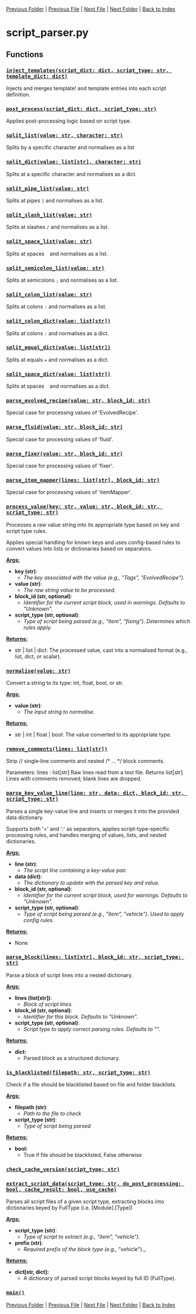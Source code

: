 [Previous Folder](../objects/body_location.md) | [Previous File](recipe_parser.md) | [Next File](stash_parser.md) | [Next Folder](../recipes/craft_recipes.md) | [Back to Index](../../index.md)

# script_parser.py

## Functions

### [`inject_templates(script_dict: dict, script_type: str, template_dict: dict)`](https://github.com/Vaileasys/pz-wiki_parser/blob/main/scripts/parser/script_parser.py#L141)

Injects and merges template! and template entries into each script definition.

### [`post_process(script_dict: dict, script_type: str)`](https://github.com/Vaileasys/pz-wiki_parser/blob/main/scripts/parser/script_parser.py#L266)

Applies post-processing logic based on script type.

### [`split_list(value: str, character: str)`](https://github.com/Vaileasys/pz-wiki_parser/blob/main/scripts/parser/script_parser.py#L276)

Splits by a specific character and normalises as a list

### [`split_dict(value: list[str], character: str)`](https://github.com/Vaileasys/pz-wiki_parser/blob/main/scripts/parser/script_parser.py#L280)

Splits at a specific character and normalises as a dict.

### [`split_pipe_list(value: str)`](https://github.com/Vaileasys/pz-wiki_parser/blob/main/scripts/parser/script_parser.py#L300)

Splits at pipes `|` and normalises as a list.

### [`split_slash_list(value: str)`](https://github.com/Vaileasys/pz-wiki_parser/blob/main/scripts/parser/script_parser.py#L304)

Splits at slashes `/` and normalises as a list.

### [`split_space_list(value: str)`](https://github.com/Vaileasys/pz-wiki_parser/blob/main/scripts/parser/script_parser.py#L308)

Splits at spaces ` ` and normalises as a list.

### [`split_semicolon_list(value: str)`](https://github.com/Vaileasys/pz-wiki_parser/blob/main/scripts/parser/script_parser.py#L312)

Splits at semicolons `;` and normalises as a list.

### [`split_colon_list(value: str)`](https://github.com/Vaileasys/pz-wiki_parser/blob/main/scripts/parser/script_parser.py#L316)

Splits at colons `:` and normalises as a list.

### [`split_colon_dict(value: list[str])`](https://github.com/Vaileasys/pz-wiki_parser/blob/main/scripts/parser/script_parser.py#L320)

Splits at colons `:` and normalises as a dict.

### [`split_equal_dict(value: list[str])`](https://github.com/Vaileasys/pz-wiki_parser/blob/main/scripts/parser/script_parser.py#L324)

Splits at equals `=` and normalises as a dict.

### [`split_space_dict(value: list[str])`](https://github.com/Vaileasys/pz-wiki_parser/blob/main/scripts/parser/script_parser.py#L328)

Splits at spaces ` ` and normalises as a dict.

### [`parse_evolved_recipe(value: str, block_id: str)`](https://github.com/Vaileasys/pz-wiki_parser/blob/main/scripts/parser/script_parser.py#L335)

Special case for processing values of 'EvolvedRecipe'.

### [`parse_fluid(value: str, block_id: str)`](https://github.com/Vaileasys/pz-wiki_parser/blob/main/scripts/parser/script_parser.py#L360)

Special case for processing values of 'fluid'.

### [`parse_fixer(value: str, block_id: str)`](https://github.com/Vaileasys/pz-wiki_parser/blob/main/scripts/parser/script_parser.py#L375)

Special case for processing values of 'fixer'.

### [`parse_item_mapper(lines: list[str], block_id: str)`](https://github.com/Vaileasys/pz-wiki_parser/blob/main/scripts/parser/script_parser.py#L407)

Special case for processing values of 'itemMapper'.

### [`process_value(key: str, value: str, block_id: str, script_type: str)`](https://github.com/Vaileasys/pz-wiki_parser/blob/main/scripts/parser/script_parser.py#L435)

Processes a raw value string into its appropriate type based on key and script type rules.

Applies special handling for known keys and uses config-based rules to convert values into lists or dictionaries based on separators.

<ins>**Args:**</ins>
  - **key (str)**:
      - _The key associated with the value (e.g., "Tags", "EvolvedRecipe")._
  - **value (str)**:
      - _The raw string value to be processed._
  - **block_id (str, optional)**:
      - _Identifier for the current script block, used in warnings. Defaults to "Unknown"._
  - **script_type (str, optional)**:
      - _Type of script being parsed (e.g., "item", "fixing"). Determines which rules apply._

<ins>**Returns:**</ins>
  - str | list | dict: The processed value, cast into a normalised format (e.g., list, dict, or scalar).

### [`normalise(value: str)`](https://github.com/Vaileasys/pz-wiki_parser/blob/main/scripts/parser/script_parser.py#L524)

Convert a string to its type: int, float, bool, or str.


<ins>**Args:**</ins>
  - **value (str)**:
      - _The input string to normalise._

<ins>**Returns:**</ins>
  - str | int | float | bool: The value converted to its appropriate type.

### [`remove_comments(lines: list[str])`](https://github.com/Vaileasys/pz-wiki_parser/blob/main/scripts/parser/script_parser.py#L556)

Strip // single‑line comments and nested /* … */ block comments.

Parameters:
lines : list[str]
Raw lines read from a text file.
Returns
list[str]
Lines with comments removed; blank lines are dropped.

### [`parse_key_value_line(line: str, data: dict, block_id: str, script_type: str)`](https://github.com/Vaileasys/pz-wiki_parser/blob/main/scripts/parser/script_parser.py#L602)

Parses a single key-value line and inserts or merges it into the provided data dictionary.

Supports both '=' and ':' as separators, applies script-type-specific processing rules, and handles merging of values, lists, and nested dictionaries.

<ins>**Args:**</ins>
  - **line (str)**:
      - _The script line containing a key-value pair._
  - **data (dict)**:
      - _The dictionary to update with the parsed key and value._
  - **block_id (str, optional)**:
      - _Identifier for the current script block, used for warnings. Defaults to "Unknown"._
  - **script_type (str, optional)**:
      - _Type of script being parsed (e.g., "item", "vehicle"). Used to apply config rules._

<ins>**Returns:**</ins>
  - None

### [`parse_block(lines: list[str], block_id: str, script_type: str)`](https://github.com/Vaileasys/pz-wiki_parser/blob/main/scripts/parser/script_parser.py#L664)

Parse a block of script lines into a nested dictionary.


<ins>**Args:**</ins>
  - **lines (list[str])**:
      - _Block of script lines._
  - **block_id (str, optional)**:
      - _Identifier for this block. Defaults to "Unknown"._
  - **script_type (str, optional)**:
      - _Script type to apply correct parsing rules. Defaults to ""._

<ins>**Returns:**</ins>
  - **dict:**
      - Parsed block as a structured dictionary.

### [`is_blacklisted(filepath: str, script_type: str)`](https://github.com/Vaileasys/pz-wiki_parser/blob/main/scripts/parser/script_parser.py#L734)

Check if a file should be blacklisted based on file and folder blacklists.


<ins>**Args:**</ins>
  - **filepath (str)**:
      - _Path to the file to check_
  - **script_type (str)**:
      - _Type of script being parsed_

<ins>**Returns:**</ins>
  - **bool:**
      - True if file should be blacklisted, False otherwise

### [`check_cache_version(script_type: str)`](https://github.com/Vaileasys/pz-wiki_parser/blob/main/scripts/parser/script_parser.py#L762)
### [`extract_script_data(script_type: str, do_post_processing: bool, cache_result: bool, use_cache)`](https://github.com/Vaileasys/pz-wiki_parser/blob/main/scripts/parser/script_parser.py#L769)

Parses all script files of a given script type, extracting blocks into dictionaries keyed by FullType (i.e. [Module].[Type])


<ins>**Args:**</ins>
  - **script_type (str)**:
      - _Type of script to extract (e.g., "item", "vehicle")._
  - **prefix (str)**:
      - _Required prefix of the block type (e.g., "vehicle_")._

<ins>**Returns:**</ins>
  - **dict[str, dict]:**
      - A dictionary of parsed script blocks keyed by full ID (FullType).

### [`main()`](https://github.com/Vaileasys/pz-wiki_parser/blob/main/scripts/parser/script_parser.py#L949)


[Previous Folder](../objects/body_location.md) | [Previous File](recipe_parser.md) | [Next File](stash_parser.md) | [Next Folder](../recipes/craft_recipes.md) | [Back to Index](../../index.md)

